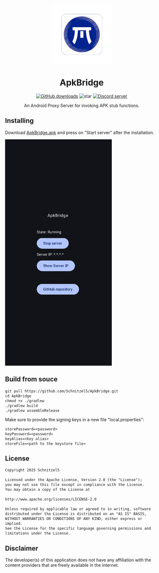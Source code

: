 <p align="center">
 <img width=200px height=200px src="images/icon.webp"/>
</p>

<h1 align="center"> ApkBridge </h1>

<div align="center">

[![GitHub downloads](https://img.shields.io/github/downloads/Schnitzel5/ApkBridge/total?label=downloads&labelColor=27303D&color=0D1117&logo=github&logoColor=FFFFFF&style=flat)](https://github.com/kodjodevf/mangayomi/releases)
![star](https://img.shields.io/github/stars/Schnitzel5/ApkBridge)
[![Discord server](https://img.shields.io/discord/1157628512077893666.svg?label=&labelColor=6A7EC2&color=7389D8&logo=discord&logoColor=FFFFFF)](https://discord.com/invite/EjfBuYahsP)



An Android Proxy Server for invoking APK stub functions.
</div>

## Installing

Download [ApkBridge.apk](https://github.com/Schnitzel5/ApkBridge/releases/latest) and press on "Start server" after the installation.

<img src="images/img.png"/>

## Build from souce

```
git pull https://github.com/Schnitzel5/ApkBridge.git
cd ApkBridge
chmod +x ./gradlew
./gradlew build
./gradlew assembleRelease
```

Make sure to provide the signing keys in a new file "local.properties":

```
storePassword=<password>
keyPassword=<password>
keyAlias=<key alias>
storeFile=<path to the keystore file>
```

## License

```
Copyright 2025 Schnitzel5

Licensed under the Apache License, Version 2.0 (the "License");
you may not use this file except in compliance with the License.
You may obtain a copy of the License at

http://www.apache.org/licenses/LICENSE-2.0

Unless required by applicable law or agreed to in writing, software
distributed under the License is distributed on an "AS IS" BASIS,
WITHOUT WARRANTIES OR CONDITIONS OF ANY KIND, either express or implied.
See the License for the specific language governing permissions and
limitations under the License.
```

## Disclaimer

The developer(s) of this application does not have any affiliation with the content providers that are freely available in the internet.
